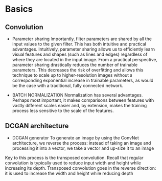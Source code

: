 # Basics
## Convolution
- Parameter sharing
Importantly, filter parameters are shared by all the input values to the given filter. This has both intuitive and practical advantages. Intuitively, parameter sharing allows us to efficiently learn visual features and shapes (such as lines and edges) regardless of where they are located in the input image. From a practical perspective, parameter sharing drastically reduces the number of trainable parameters. This decreases the risk of overfitting and allows this technique to scale up to higher-resolution images without a corresponding exponential increase in trainable parameters, as would be the case with a traditional, fully connected network.

- BATCH NORMALIZATION
Normalization has several advantages. Perhaps most important, it makes comparisons between features with vastly different scales easier and, by extension, makes the training process less sensitive to the scale of the features.

## DCGAN architecture
- DCGAN generator
To generate an image by using the ConvNet architecture, we reverse the process: instead of taking an image and processing it into a vector, we take a vector and up-size it to an image

Key to this process is the transposed convolution. Recall that regular convolution is typically used to reduce input width and height while increasing its depth. Transposed convolution goes in the reverse direction: it is used to increase the width and height while reducing depth
